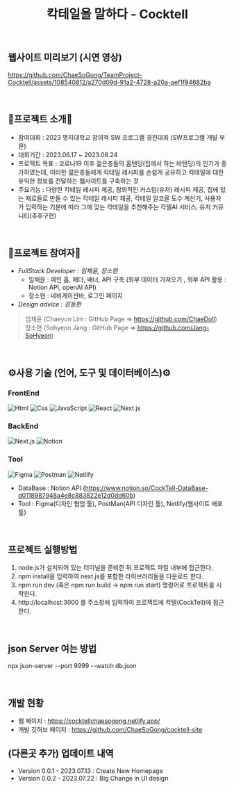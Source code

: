 <h1 align="center">칵테일을 말하다 - Cocktell</h1>  

<br>  

## 웹사이트 미리보기 (시연 영상)  

<!-- 칵텔 시연 영상 (배속, 저화질) -->  
https://github.com/ChaeSoGong/TeamProject-Cocktell/assets/108540812/a270d09d-91a2-4728-a20a-aef1f84682ba  

<br>  

## 📄프로젝트 소개📄
- 참여대회 : 2023 명지대학교 창의적 SW 프로그램 경진대회 (SW프로그램 개발 부문)
- 대회기간 : 2023.06.17 ~ 2023.08.24
- 프로젝트 목표 : 코로나19 이후 젊은층들의 홈텐딩(집에서 하는 바텐딩)의 인기가 증가하였는데,
  이러한 젊은층들에게 칵테일 레시피를 손쉽게 공유하고 칵테일에 대한 유익한 정보를 전달하는 웹사이트를 구축하는 것 
- 주요기능 : 다양한 칵테일 레시피 제공, 창의적인 커스텀(유저) 레시피 제공, 집에 있는 재료들로 만들 수 있는 칵테일 레시피 제공,
  칵테일 알코올 도수 계산기, 사용자가 입력하는 기분에 따라 그에 맞는 칵테일을 추천해주는 칵텔AI 서비스, 유저 커뮤니티(추후구현) 

<br>  

## 👥프로젝트 참여자👥
- *FullStack Developer : 임채윤, 장소현*
  - 임채윤 : 메인 홈, 헤더, 배너, API 구축 (외부 데이터 가져오기 , 외부 API 활용 : Notion API, openAI API)
  - 장소현 : 네비게이션바, 로그인 페이지
- *Design advice : 김동환*

> 임채윤 (Chaeyun Lim : GitHub Page => https://github.com/ChaeDoll)  
> 장소현 (Sohyeon Jang : GitHub Page => https://github.com/Jang-SoHyeon)  

<br>

## ⚙사용 기술 (언어, 도구 및 데이터베이스)⚙
### FrontEnd
<img alt="Html" src ="https://img.shields.io/badge/HTML5-E34F26.svg?&style=for-the-badge&logo=HTML5&logoColor=white"/> <img alt="Css" src ="https://img.shields.io/badge/CSS3-1572B6.svg?&style=for-the-badge&logo=CSS3&logoColor=white"/> <img alt="JavaScript" src ="https://img.shields.io/badge/JavaScriipt-F7DF1E.svg?&style=for-the-badge&logo=JavaScript&logoColor=black"/> 
<img alt="React" src ="https://img.shields.io/badge/React-61DAFB.svg?&style=for-the-badge&logo=React&logoColor=black"/> <img alt="Next.js" src ="https://img.shields.io/badge/Next.js-000000.svg?&style=for-the-badge&logo=Next.js&logoColor=white"/>  

### BackEnd  
<img alt="Next.js" src ="https://img.shields.io/badge/Next.js-000000.svg?&style=for-the-badge&logo=Next.js&logoColor=white"/> <img alt="Notion" src ="https://img.shields.io/badge/Notion-000000.svg?&style=for-the-badge&logo=Notion&logoColor=white"/>  

### Tool
<img alt="Figma" src ="https://img.shields.io/badge/Figma-F24E1E.svg?&style=for-the-badge&logo=Figma&logoColor=white"/> <img alt="Postman" src ="https://img.shields.io/badge/Postman-FF6C37.svg?&style=for-the-badge&logo=Postman&logoColor=white"/> <img alt="Netlify" src ="https://img.shields.io/badge/Netlify-00C7B7.svg?&style=for-the-badge&logo=Netlify&logoColor=white"/>

- DataBase : Notion API (https://www.notion.so/CockTell-DataBase-d0118987948a4e8c883822e12d0dd60b)
- Tool : Figma(디자인 협업 툴), PostMan(API 디자인 툴), Netlify(웹사이트 배포 툴)

<br>

## 프로젝트 실행방법
1. node.js가 설치되어 있는 터미널을 준비한 뒤 프로젝트 파일 내부에 접근한다.
2. npm install을 입력하여 next.js를 포함한 라이브러리들을 다운로드 한다.
3. npm run dev (혹은 npm run build -> npm run start) 명령어로 프로젝트를 시작한다.
4. http://localhost:3000 를 주소창에 입력하여 프로젝트에 칵텔(CockTell)에 접근한다.

<br>

## json Server 여는 방법
npx json-server --port 9999 --watch db.json

<br>

## 개발 현황
- 웹 페이지 : https://cocktellchaesogong.netlify.app/
- 개발 깃허브 페이지 : https://github.com/ChaeSoGong/cocktell-site


## (다른곳 추가) 업데이트 내역
- Version 0.0.1 - 2023.07.13 : Create New Homepage
- Version 0.0.2 - 2023.07.22 : Big Change in UI design
